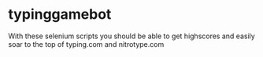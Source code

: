 # typinggamebot
With these selenium scripts you should be able to get highscores and easily soar to the top of typing.com and nitrotype.com

